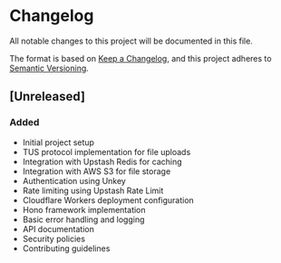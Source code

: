# Changelog

All notable changes to this project will be documented in this file.

The format is based on [Keep a Changelog](https://keepachangelog.com/en/1.0.0/),
and this project adheres to [Semantic Versioning](https://semver.org/spec/v2.0.0.html).

## [Unreleased]

### Added

- Initial project setup
- TUS protocol implementation for file uploads
- Integration with Upstash Redis for caching
- Integration with AWS S3 for file storage
- Authentication using Unkey
- Rate limiting using Upstash Rate Limit
- Cloudflare Workers deployment configuration
- Hono framework implementation
- Basic error handling and logging
- API documentation
- Security policies
- Contributing guidelines
